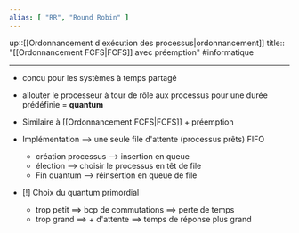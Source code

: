 ```yaml
---
alias: [ "RR", "Round Robin" ]
---
```

up::[[Ordonnancement d'exécution des processus|ordonnancement]]
title:: "[[Ordonnancement FCFS|FCFS]] avec préemption"
#informatique 

----

 - concu pour les systèmes à temps partagé
 - allouter le processeur à tour de rôle aux processus pour une durée prédéfinie = **quantum**
 - Similaire à [[Ordonnancement FCFS|FCFS]] + préemption 
 - Implémentation --> une seule file d'attente (processus prêts) FIFO
     - création processus --> insertion en queue
     - élection --> choisir le processus en têt de file 
     - Fin quantum --> réinsertion en queue de file

 - [!] Choix du quantum primordial 
     - trop petit ==> bcp de commutations ==> perte de temps
     - trop grand ==> + d'attente ==> temps de réponse plus grand

